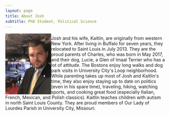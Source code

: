 ```yaml
---
layout: page
title: About Josh
subtitle: PhD Student, Political Science
---
```


<p><img align="left" src="/img/debate.jpg" alt="Attending the WUSTL Presidential Debate (October 2016)" height="192" width="144"></p>
<p style="margin-top: 20px;"> </p>
<p>Josh and his wife, Kaitlin, are originally from western New York. After living in Buffalo for seven years, they relocated to Saint Louis in July 2013. They are the proud parents of Charles, who was born in May 2017, and their dog, Lucie, a Glen of Imaal Terrier who has a lot of attitude. The Bostons enjoy long walks and dog park visits in University City's Loop neighborhood. While parenting takes up most of Josh and Kaitlin's time, they also enjoy staying up to date on politics (even in his spare time), traveling, hiking, watching sports, and cooking great food (especially Italian, French, Mexican, and Polish classics). Kaitlin teaches children with autism in north Saint Louis County. They are proud members of Our Lady of Lourdes Parish in University City, Missouri.</p>
